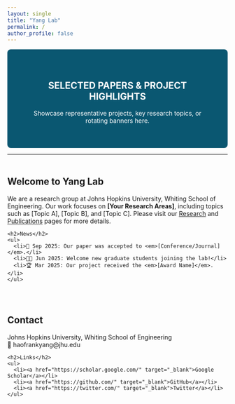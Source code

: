 ```yaml
---
layout: single
title: "Yang Lab"
permalink: /
author_profile: false
---
```


<!-- Banner Section -->
<div style="text-align:center; background-color:#0a5771; color:white; padding:40px; border-radius:8px;">
  <h2>SELECTED PAPERS & PROJECT HIGHLIGHTS</h2>
  <p>Showcase representative projects, key research topics, or rotating banners here.</p>
</div>

---

<div style="display: flex; flex-wrap: wrap; gap: 30px; margin-top: 20px;">

  <!-- Left Column -->
  <div style="flex: 2; min-width: 300px;">
    <h2>Welcome to Yang Lab</h2>
    <p>
      We are a research group at Johns Hopkins University, Whiting School of Engineering.  
      Our work focuses on <strong>[Your Research Areas]</strong>, including topics such as [Topic A], [Topic B], and [Topic C].  
      Please visit our <a href="/research/">Research</a> and <a href="/publications/">Publications</a> pages for more details.
    </p>

    <h2>News</h2>
    <ul>
      <li>🎉 Sep 2025: Our paper was accepted to <em>[Conference/Journal]</em>.</li>
      <li>🧑‍🎓 Jun 2025: Welcome new graduate students joining the lab!</li>
      <li>🏆 Mar 2025: Our project received the <em>[Award Name]</em>.</li>
    </ul>
  </div>

  <!-- Right Column -->
  <div style="flex: 1; min-width: 250px;">
    <h2>Contact</h2>
    <p>
      Johns Hopkins University, Whiting School of Engineering<br>
      📧 haofrankyang@jhu.edu
    </p>

    <h2>Links</h2>
    <ul>
      <li><a href="https://scholar.google.com/" target="_blank">Google Scholar</a></li>
      <li><a href="https://github.com/" target="_blank">GitHub</a></li>
      <li><a href="https://twitter.com/" target="_blank">Twitter</a></li>
    </ul>
  </div>
</div>
